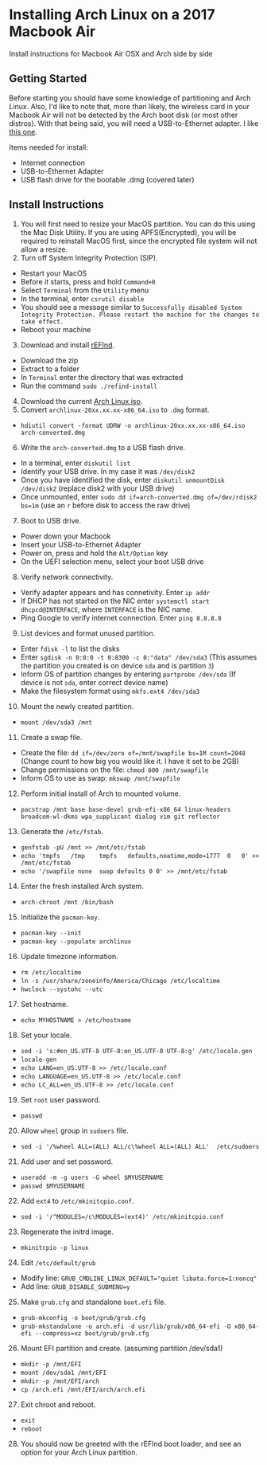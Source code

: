 # Installing Arch Linux on a 2017 Macbook Air
Install instructions for Macbook Air OSX and Arch side by side

## Getting Started
Before starting you should have some knowledge of partitioning and Arch Linux.
Also, I'd like to note that, more than likely, the wireless card in your Macbook Air will not be detected by the Arch boot disk (or most other distros). With that being said, you will need a USB-to-Ethernet adapter. I like [this one](https://www.amazon.com/AmazonBasics-1000-Gigabit-Ethernet-Adapter/dp/B00M77HMU0/ref=sr_1_3?ie=UTF8&qid=1526041709&sr=8-3&keywords=usb+ethernet).

Items needed for install:

   + Internet connection
   + USB-to-Ethernet Adapter
   + USB flash drive for the bootable .dmg (covered later)

## Install Instructions
01. You will first need to resize your MacOS partition. You can do this using the Mac Disk Utility. If you are using APFS(Encrypted), you will be required to reinstall MacOS first, since the encrypted file system will not allow a resize.
02. Turn off System Integrity Protection (SIP).

   + Restart your MacOS
   + Before it starts, press and hold `Command+R`
   + Select `Terminal` from the `Utility` menu
   + In the terminal, enter `csrutil disable`
   + You should see a message similar to `Successfully disabled System Integrity Protection. Please restart the machine for the changes to take effect.`
   + Reboot your machine

03. Download and install [rEFInd](https://sourceforge.net/projects/refind/).

   + Download the zip
   + Extract to a folder
   + In `Terminal` enter the directory that was extracted
   + Run the command `sudo ./refind-install`

04. Download the current [Arch Linux iso](https://www.archlinux.org/download/).
05. Convert `archlinux-20xx.xx.xx-x86_64.iso` to `.dmg` format.

   + `hdiutil convert -format UDRW -o archlinux-20xx.xx.xx-x86_64.iso arch-converted.dmg`

06. Write the `arch-converted.dmg` to a USB flash drive.

   + In a terminal, enter `diskutil list`
   + Identify your USB drive. In my case it was `/dev/disk2`
   + Once you have identified the disk, enter `diskutil unmountDisk /dev/disk2` (replace disk2 with your USB drive)
   + Once unmounted, enter `sudo dd if=arch-converted.dmg of=/dev/rdisk2 bs=1m` (use an `r` before disk to access the raw drive)

07. Boot to USB drive.

   + Power down your Macbook
   + Insert your USB-to-Ethernet Adapter
   + Power on, press and hold the `Alt/Option` key
   + On the UEFI selection menu, select your boot USB drive

08. Verify network connectivity.

   + Verify adapter appears and has connetivity. Enter `ip addr`
   + If DHCP has not started on the NIC enter `systemctl start dhcpcd@INTERFACE`, where `INTERFACE` is the NIC name.
   + Ping Google to verify internet connection. Enter `ping 8.8.8.8`

09. List devices and format unused partition.

   + Enter `fdisk -l` to list the disks
   + Enter `sgdisk -n 0:0:0 -t 0:8300 -c 0:"data" /dev/sda3` (This assumes the partition you created is on device `sda` and is partition `3`)
   + Inform OS of partition changes by entering `partprobe /dev/sda` (If device is not `sda`, enter correct device name)
   + Make the filesystem format using `mkfs.ext4 /dev/sda3`

10. Mount the newly created partition.

   + `mount /dev/sda3 /mnt`

11. Create a swap file.

   + Create the file: `dd if=/dev/zero of=/mnt/swapfile bs=1M count=2048` (Change count to how big you would like it. I have it set to be 2GB)
   + Change permissions on the file: `chmod 600 /mnt/swapfile`
   + Inform OS to use as swap: `mkswap /mnt/swapfile`

12. Perform initial install of Arch to mounted volume.

   + `pacstrap /mnt base base-devel grub-efi-x86_64 linux-headers broadcom-wl-dkms wpa_supplicant dialog vim git reflector`

13. Generate the `/etc/fstab`.

   + `genfstab -pU /mnt >> /mnt/etc/fstab`
   + `echo 'tmpfs	/tmp	tmpfs	defaults,noatime,mode=1777	0	0' >> /mnt/etc/fstab`
   + `echo '/swapfile none  swap defaults 0 0' >> /mnt/etc/fstab`

14. Enter the fresh installed Arch system.

   + `arch-chroot /mnt /bin/bash`

15. Initialize the `pacman-key`.

   + `pacman-key --init`
   + `pacman-key --populate archlinux`

16. Update timezone information.

   + `rm /etc/localtime`
   + `ln -s /usr/share/zoneinfo/America/Chicago /etc/localtime`
   + `hwclock --systohc --utc`

17. Set hostname.

   + `echo MYHOSTNAME > /etc/hostname`

18. Set your locale.

   + `sed -i 's:#en_US.UTF-8 UTF-8:en_US.UTF-8 UTF-8:g' /etc/locale.gen`
   + `locale-gen`
   + `echo LANG=en_US.UTF-8 >> /etc/locale.conf`
   + `echo LANGUAGE=en_US.UTF-8 >> /etc/locale.conf`
   + `echo LC_ALL=en_US.UTF-8 >> /etc/locale.conf`

19. Set `root` user password.

   + `passwd`

20. Allow `wheel` group in `sudoers` file.

   + `sed -i '/%wheel ALL=(ALL) ALL/c\%wheel ALL=(ALL) ALL'  /etc/sudoers`

21. Add user and set password.

   + `useradd -m -g users -G wheel $MYUSERNAME`
   + `passwd $MYUSERNAME`

22. Add `ext4` to `/etc/mkinitcpio.conf`.

   + `sed -i '/^MODULES=/c\MODULES=(ext4)' /etc/mkinitcpio.conf`

23. Regenerate the initrd image.

   + `mkinitcpio -p linux`

24. Edit `/etc/default/grub`

   + Modify line: `GRUB_CMDLINE_LINUX_DEFAULT="quiet libata.force=1:noncq"`
   + Add line: `GRUB_DISABLE_SUBMENU=y`

25. Make `grub.cfg` and standalone `boot.efi` file.

   + `grub-mkconfig -o boot/grub/grub.cfg`
   + `grub-mkstandalone -o arch.efi -d usr/lib/grub/x86_64-efi -O x86_64-efi --compress=xz boot/grub/grub.cfg`

26. Mount EFI partition and create. (assuming partition /dev/sda1)

   + `mkdir -p /mnt/EFI`
   + `mount /dev/sda1 /mnt/EFI`
   + `mkdir -p /mnt/EFI/arch`
   + `cp /arch.efi /mnt/EFI/arch/arch.efi`

27.  Exit chroot and reboot.

   + `exit`
   + `reboot`

28. You should now be greeted with the rEFInd boot loader, and see an option for your Arch Linux partition.
